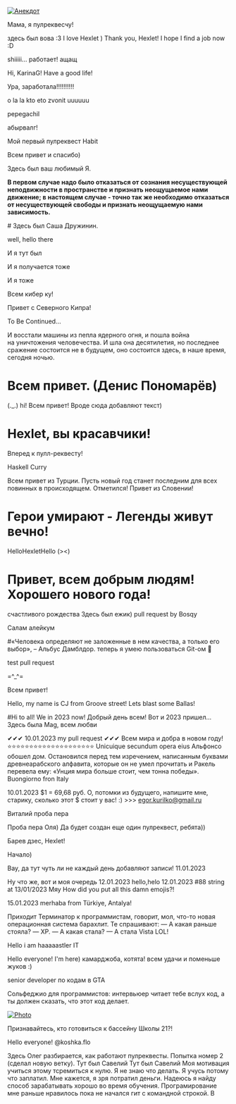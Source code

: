 [![Анекдот](https://sun9-3.userapi.com/impg/KzXyiI5b6jLCpb2qn9WvnMouF7oAmnS0NHC2Rg/rFK8lpT3yns.jpg?size=1200x800&quality=96&sign=6123f290d44257d3d41300ab9cfa7832&type=album "В поезде едут 3 юзера и 3 программиста.
У юзеров 3 билета, у программистов 1. Заходит контроллер.
Юзеры показывают билеты, программисты прячутся в туалет. Контроллер стучится в туалет, оттуда высовывается рука с билетом. Программисты едут дальше.
На обратном пути. У юзеров 1 билет, у программистов ни одного. Заходит контроллер.
Юзеры прячутся в туалет. Один из программистов стучит, из туалета высовывается рука с билетом. Программисты забирают билет и прячутся в соседний туалет. Юзеров ссаживают с поезда.
Вывод — не всякий алгоритм, доступный программисту, доступен юзеру.")](https://github.com/vladkostikov)

Мама, я пулреквесчу!

здесь был вова :3
I love Hexlet )
Thank you, Hexlet! I hope I find a job now :D

shiiiii... работает! ащащ

Hi, KarinaG! Have a good life!

Ура, заработала!!!!!!!!!!

o la la kto eto zvonit uuuuuu

pepegachil

абырвалг!

Мой первый пулреквест Habit


Всем привет и спасибо)

Здесь был ваш любимый Я.

<p><b>В первом случае надо было отказаться от сознания несуществующей неподвижности в пространстве и признать неощущаемое нами движение; в настоящем случае - точно так же необходимо отказаться от несуществующей свободы и признать неощущаемую нами зависимость.</b></p>
# Здесь был Саша Дружинин.

well, hello there

И я тут был

И я получается тоже

И я тоже

Всем кибер ку!

Привет с Северного Кипра!

To Be Continued...

И восстали машины из пепла ядерного огня, и пошла война на уничтожения человечества. И шла она десятилетия, но последнее сражение состоится не в будущем, оно состоится здесь, в наше время, сегодня ночью.

# Всем привет. (Денис Пономарёв)
(._.)
hi!
Всем привет! Вроде сюда добавляют текст)

# Hexlet, вы красавчики!
Вперед к пулл-реквесту!

Haskell Curry

Всем привет из Турции. Пусть новый год станет последним для всех повинных в происходящем.
Отметился!
Привет из Словении!

# Герои умирают - Легенды живут вечно!
HelloHexletHello
(><)


# Привет, всем добрым людям! Хорошего нового года!

счастливого рождества
Здесь был ежик)
pull request by Bosqy


Салам алейкум


#«Человека определяют не заложенные в нем качества, а только его выбор», – Альбус Дамблдор.
теперь я умею пользоваться Git-ом 🤪

test pull request

=^_^=

Всем привет!

Hello, my name is CJ from Groove street! Lets blast some Ballas!

#Hi to all! We in 2023 now!
Добрый день всем! Вот и 2023 пришел...
Здесь была Mag, всем любви

✔✔✔ 10.01.2023 my pull request ✔✔✔
Всем мира и добра в новом году!
⭐⭐⭐⭐⭐⭐⭐⭐⭐⭐⭐⭐⭐⭐⭐⭐⭐⭐⭐⭐
Unicuique secundum opera eius
Альфонсо обошел дом. Остановился перед тем изречением, написанным буквами древнеарабского алфавита, которые он не умел прочитать и Ракель перевела ему: «Унция мира больше стоит, чем тонна победы».
Buongiorno fron Italy

10.01.2023 $1 = 69,68 руб. О, потомки из будущего, напишите мне, старику, сколько этот $ стоит у вас! :) >>> egor.kurilko@gmail.ru

Виталий проба пера 

Проба пера Оля) Да будет создан еще один пулреквест, ребята))

Барев дзес, Hexlet!


Начало)

Вау, да тут чуть ли не каждый день добавляют записи! 11.01.2023

Ну что же, вот и моя очередь 12.01.2023
hello,helo 12.01.2023
#88 string at 13/01/2023
Мяу
How did you put all this damn emojis?!

15.01.2023 merhaba from Türkiye, Antalya!

Приходит Терминатор к программистам, говорит, мол, что-то новая операционная система барахлит. Те спрашивают:
— А какая раньше стояла?
— XP.
— А какая стала?
— А стала Vista
LOL!

Hello i am haaaaastler IT

Hello everyone! I'm here)
камарджоба, котята! всем удачи и поменьше жуков :)

senior developer по кодам в GTA 

Сольфеджио для программистов: интервьюер читает тебе вслух код, а ты должен сказать, что этот код делает.

[![Photo](https://preview.redd.it/iiq2cmna3tca1.jpg?width=960&crop=smart&auto=webp&v=enabled&s=f0f1bce99784c4e01a2c3666c1886ab2645cc010 "Have a look at my photo from previous job 🙃 @DREU007")](https://github.com/DREU007)

Признавайтесь, кто готовиться к бассейну Школы 21?!

Hello everyone! @koshka.flo

Здесь Олег разбирается, как работают пулреквесты.
Попытка номер 2 (сделал новую ветку).
Тут был Савелий
Тут был Савелий
Моя мотивация учиться этому тсремиться к нулю. Я не знаю что делать. Я учусь потому что заплатил. Мне кажется, я зря потратил деньги. Надеюсь я найду способ зарабатывать хорошо во время обучения. Програмирование мне раньше нравилось пока не начался гит с командной строкой. В
